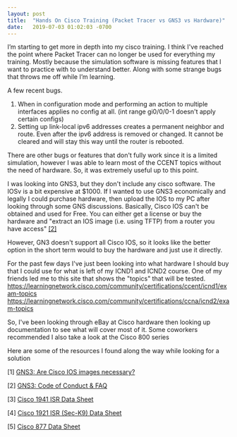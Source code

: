 ```yaml
---
layout: post
title:  "Hands On Cisco Training (Packet Tracer vs GNS3 vs Hardware)"
date:   2019-07-03 01:02:03 -0700
---
```

I’m starting to get more in depth into my cisco training. I think I've reached the point where Packet Tracer can no longer be used for everything my training. Mostly because the simulation software is missing features that I want to practice with to understand better. Along with some strange bugs that throws me off while I’m learning. 

A few recent bugs.
1. When in configuration mode and performing an action to multiple interfaces applies no config at all.  (int range gi0/0/0-1 doesn't apply certain configs)
2. Setting up link-local ipv6 addresses creates a permanent neighbor and route. Even after the ipv6 address is removed or changed. It cannot be cleared and will stay this way until the router is rebooted.

There are other bugs or features that don't fully work since it is a limited simulation, however I was able to learn most of the CCENT topics without the need of hardware. So, it was extremely useful up to this point.

I was looking into GNS3, but they don't include any cisco software. The IOSv is a bit expensive at $1000. If I wanted to use GNS3 economically and legally I could purchase hardware, then upload the IOS to my PC after looking through some GNS discussions. Basically, Cisco IOS can't be obtained and used for Free. You can either get a license or buy the hardware and "extract an IOS image (i.e. using TFTP) from a router you have access" 
 <a href="https://gns3.com/community/discussion/code-of-conduct-amp-gns3-faq">[2]</a> 

However, GN3 doesn't support all Cisco IOS, so it looks like the better option in the short term would to buy the hardware and just use it directly.

For the past few days I've just been looking into what hardware I should buy that I could use for what is left of my ICND1 and ICND2 course. One of my friends led me to this site that shows the "topics" that will be tested.  
<https://learningnetwork.cisco.com/community/certifications/ccent/icnd1/exam-topics>
<https://learningnetwork.cisco.com/community/certifications/ccna/icnd2/exam-topics>

So, I've been looking through eBay at Cisco hardware then looking up documentation to see what will cover most of it.
Some coworkers recommended I also take a look at the Cisco 800 series

Here are some of the resources I found along the way while looking for a solution  

\[1] [GNS3: Are Cisco IOS images necessary?]
 
\[2] [GNS3: Code of Conduct & FAQ]

\[3] [Cisco 1941 ISR Data Sheet]

\[4] [Cisco 1921 ISR (Sec-K9) Data Sheet]

\[5] [Cisco 877 Data Sheet]



[GNS3: Are Cisco IOS images necessary?]: https://gns3.com/discussions/are-cisco-ios-images-necessary-a
[GNS3: Code of Conduct & FAQ]: https://gns3.com/community/discussion/code-of-conduct-amp-gns3-faq
[Cisco 1941 ISR Data Sheet]: https://www.cisco.com/c/en/us/products/collateral/routers/1900-series-integrated-services-routers-isr/data_sheet_c78_556319.html
[Cisco 1921 ISR (Sec-K9) Data Sheet]: https://www.cisco.com/c/en/us/products/collateral/routers/1900-series-integrated-services-routers-isr/data_sheet_c78-598389.html
[Cisco 877 Data Sheet]: https://www.cisco.com/c/en/us/products/collateral/routers/800-series-routers/product_data_sheet0900aecd8028a976.html
